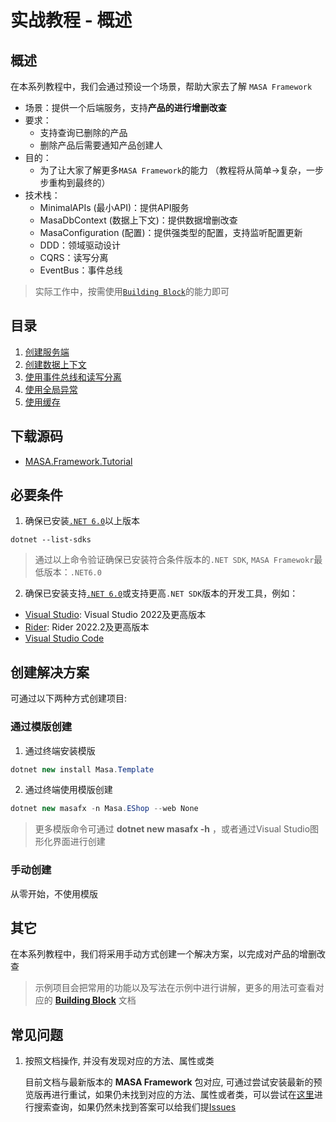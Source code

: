 # 实战教程 - 概述

## 概述

在本系列教程中，我们会通过预设一个场景，帮助大家去了解 `MASA Framework`

* 场景：提供一个后端服务，支持**产品的进行增删改查**
* 要求：
  * 支持查询已删除的产品
  * 删除产品后需要通知产品创建人
* 目的：
  * 为了让大家了解更多`MASA Framework`的能力 （教程将从简单→复杂，一步步重构到最终的）
* 技术栈：
  * MinimalAPIs (最小API)：提供API服务
  * MasaDbContext (数据上下文)：提供数据增删改查
  * MasaConfiguration (配置)：提供强类型的配置，支持监听配置更新
  * DDD：领域驱动设计
  * CQRS：读写分离
  * EventBus：事件总线

> 实际工作中，按需使用[`Building Block`](/framework/concepts/building-blocks)的能力即可

## 目录

1. [创建服务端](/framework/tutorial/mf-part-1)
2. [创建数据上下文](/framework/tutorial/mf-part-2)
3. [使用事件总线和读写分离](/framework/tutorial/mf-part-3)
4. [使用全局异常](/framework/tutorial/mf-part-4)
5. [使用缓存](/framework/tutorial/mf-part-5)

## 下载源码

* [MASA.Framework.Tutorial](https://github.com/masalabs/MASA.Framework.Tutorial)

## 必要条件

1. 确保已安装[`.NET 6.0`](https://dotnet.microsoft.com/en-us/download/dotnet/6.0)以上版本

```shell
dotnet --list-sdks
```

> 通过以上命令验证确保已安装符合条件版本的`.NET SDK`, `MASA Framewokr`最低版本：`.NET6.0`

2. 确保已安装支持[`.NET 6.0`](https://dotnet.microsoft.com/en-us/download/dotnet/6.0)或支持更高`.NET SDK`版本的开发工具，例如：

* [Visual Studio](https://visualstudio.microsoft.com/zh-hans/downloads/): Visual Studio 2022及更高版本
* [Rider](https://www.jetbrains.com/rider/): Rider 2022.2及更高版本
* [Visual Studio Code](https://code.visualstudio.com/download)

## 创建解决方案

可通过以下两种方式创建项目:

### 通过模版创建

1. 通过终端安装模版

```csharp
dotnet new install Masa.Template
```

2. 通过终端使用模版创建

```csharp
dotnet new masafx -n Masa.EShop --web None
```

> 更多模版命令可通过 **dotnet new masafx -h** ，或者通过Visual Studio图形化界面进行创建

### 手动创建

从零开始，不使用模版

## 其它

在本系列教程中，我们将采用手动方式创建一个解决方案，以完成对产品的增删改查

> 示例项目会把常用的功能以及写法在示例中进行讲解，更多的用法可查看对应的 [**Building Block**](/framework/concepts/building-blocks) 文档

## 常见问题

1. 按照文档操作, 并没有发现对应的方法、属性或类 
   
   目前文档与最新版本的 **MASA Framework** 包对应, 可通过尝试安装最新的预览版再进行重试，如果仍未找到对应的方法、属性或者类，可以尝试在[这里](https://github.com/masastack/MASA.Templates/issues?q=)进行搜索查询，如果仍然未找到答案可以给我们提[Issues](https://github.com/masastack/MASA.Templates/issues/new/choose)